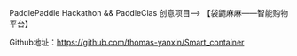 PaddlePaddle Hackathon && PaddleClas 创意项目--> 【袋鼯麻麻——智能购物平台】

Github地址：https://github.com/thomas-yanxin/Smart_container
